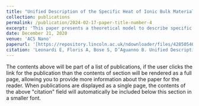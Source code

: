 ```yaml
---
title: "Unified Description of the Specific Heat of Ionic Bulk Materials Containing Nanoparticles"
collection: publications
permalink: /publication/2024-02-17-paper-title-number-4
excerpt: 'This paper presents a theoretical model to describe specific heat variations in ionic nanomaterials with nanoparticles, helping to interpret past controversial results and aiding in the design of materials with improved thermal properties.'
date: December 21, 2020
venue: 'ACS Nano'
paperurl: '[https://repository.lincoln.ac.uk/ndownloader/files/42850540](https://repository.lincoln.ac.uk/ndownloader/files/42850540)'
citation: 'Leonardi E, Floris A, Bose S, D’Aguanno B. Unified Description of the Specific Heat of Ionic Bulk Materials Containing Nanoparticles. ACS Nano. 2021;15(1):563-574. DOI: 10.1021/acsnano.0c05892.'
---
```


The contents above will be part of a list of publications, if the user clicks the link for the publication than the contents of section will be rendered as a full page, allowing you to provide more information about the paper for the reader. When publications are displayed as a single page, the contents of the above "citation" field will automatically be included below this section in a smaller font.
